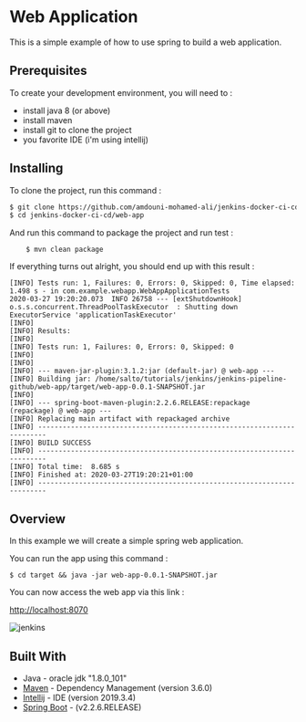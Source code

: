 # Web Application

This is a simple example of how to use spring to build a web application.

## Prerequisites

To create your development environment, you will need to :

- install java 8 (or above)
- install maven
- install git to clone the project
- you favorite IDE (i'm using intellij) 

## Installing

To clone the project, run this command :

```bash
$ git clone https://github.com/amdouni-mohamed-ali/jenkins-docker-ci-cd.git
$ cd jenkins-docker-ci-cd/web-app
```

And run this command to package the project and run test :

```
    $ mvn clean package
```

If everything turns out alright, you should end up with this result :

```log
[INFO] Tests run: 1, Failures: 0, Errors: 0, Skipped: 0, Time elapsed: 1.498 s - in com.example.webapp.WebAppApplicationTests
2020-03-27 19:20:20.073  INFO 26758 --- [extShutdownHook] o.s.s.concurrent.ThreadPoolTaskExecutor  : Shutting down ExecutorService 'applicationTaskExecutor'
[INFO] 
[INFO] Results:
[INFO] 
[INFO] Tests run: 1, Failures: 0, Errors: 0, Skipped: 0
[INFO] 
[INFO] 
[INFO] --- maven-jar-plugin:3.1.2:jar (default-jar) @ web-app ---
[INFO] Building jar: /home/salto/tutorials/jenkins/jenkins-pipeline-github/web-app/target/web-app-0.0.1-SNAPSHOT.jar
[INFO] 
[INFO] --- spring-boot-maven-plugin:2.2.6.RELEASE:repackage (repackage) @ web-app ---
[INFO] Replacing main artifact with repackaged archive
[INFO] ------------------------------------------------------------------------
[INFO] BUILD SUCCESS
[INFO] ------------------------------------------------------------------------
[INFO] Total time:  8.685 s
[INFO] Finished at: 2020-03-27T19:20:21+01:00
[INFO] ------------------------------------------------------------------------
```

## Overview

In this example we will create a simple spring web application.

You can run the app using this command :

```shell script
$ cd target && java -jar web-app-0.0.1-SNAPSHOT.jar
```

You can now access the web app via this link :

[http://localhost:8070](http://localhost:8070)

![jenkins](https://user-images.githubusercontent.com/16627692/77787985-c1464280-7060-11ea-97dd-b14a3ba916cf.png)

## Built With

* Java - oracle jdk "1.8.0_101"
* [Maven](https://maven.apache.org/) - Dependency Management (version 3.6.0)
* [Intellij](https://www.jetbrains.com/) - IDE (version 2019.3.4)
* [Spring Boot](https://spring.io/projects/spring-boot) - (v2.2.6.RELEASE)

